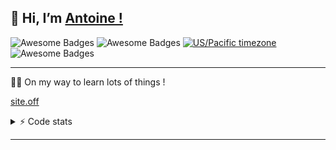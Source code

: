 <h2>👋 Hi, I’m <a href="https://antoinecerdan.github.io/">Antoine !</a></h2> 

![Awesome Badges](https://img.shields.io/badge/antoine-cerdan-yellow)
![Awesome Badges](https://img.shields.io/badge/status-student-blueviolet)
[![US/Pacific timezone](https://img.shields.io/badge/timezone-FRA%2FCET-critical)](https://www.timeanddate.com/worldclock/france/toulouse)
![Awesome Badges](https://img.shields.io/badge/badges-awesome-green.svg)




---

🚶‍♂️ On my way to learn lots of things !

[site.off](https://site.off)

<details>
  <summary>⚡ Code stats</summary>
  
  [![trophy](https://github-profile-trophy.vercel.app/?username=antoinecerdan&theme=onedark)](https://github.com/ryo-ma/github-profile-trophy)
  ![Antoine's GitHub stats](https://github-readme-stats.vercel.app/api?username=antoinecerdan&show_icons=true&count_private=true&theme=codeSTACKr)
  <img src='https://github-readme-stats.vercel.app/api/top-langs/?username=antoinecerdan&langs_count=10&theme=codeSTACKr&layout=compact' width="37%" height="37%">
  </details>
  
---


